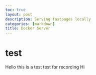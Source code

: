 ```yaml
---
toc: true
layout: post
description: Serving fastpages locally
categories: [markdown]
title: Docker Server
---
```


# test
Hello this is a test
test for recording
Hi